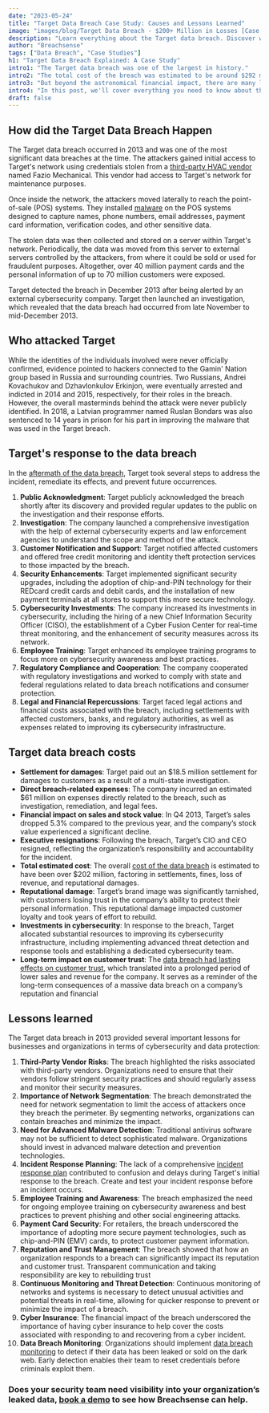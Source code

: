 ```yaml
---
date: "2023-05-24"
title: "Target Data Breach Case Study: Causes and Lessons Learned"
image: "images/blog/Target Data Breach - $200+ Million in Losses [Case Study].png"
description: "Learn everything about the Target data breach. Discover what happened, who was affected, lessons learned and more." 
author: "Breachsense"
tags: ["Data Breach", "Case Studies"]
h1: "Target Data Breach Explained: A Case Study"
intro1: "The Target data breach was one of the largest in history."
intro2: "The total cost of the breach was estimated to be around $292 million."
intro3: "But beyond the astronomical financial impact, there are many lessons we can learn from this breach that are still relevant today."
intro4: "In this post, we'll cover everything you need to know about the Target breach including the important lessons learned."
draft: false
---
```

## How did the Target Data Breach Happen

The Target data breach occurred in 2013 and was one of the most significant data breaches at the time. The attackers gained initial access to Target's network using credentials stolen from a [third-party HVAC vendor](https://www.breachsense.com/blog/third-party-data-breach/) named Fazio Mechanical. This vendor had access to Target's network for maintenance purposes.

Once inside the network, the attackers moved laterally to reach the point-of-sale (POS) systems. They installed [malware](https://www.breachsense.com/blog/malware-incident-response/) on the POS systems designed to capture names, phone numbers, email addresses, payment card information, verification codes, and other sensitive data.

The stolen data was then collected and stored on a server within Target's network. Periodically, the data was moved from this server to external servers controlled by the attackers, from where it could be sold or used for fraudulent purposes. Altogether, over 40 million payment cards and the personal information of up to 70 million customers were exposed.

Target detected the breach in December 2013 after being alerted by an external cybersecurity company. Target then launched an investigation, which revealed that the data breach had occurred from late November to mid-December 2013.

## Who attacked Target

While the identities of the individuals involved were never officially confirmed, evidence pointed to hackers connected to the Gamin' Nation group based in Russia and surrounding countries. Two Russians, Andrei Kovachukov and Dzhavlonkulov Erkinjon, were eventually arrested and indicted in 2014 and 2015, respectively, for their roles in the breach. However, the overall masterminds behind the attack were never publicly identified. In 2018, a Latvian programmer named Ruslan Bondars was also sentenced to 14 years in prison for his part in improving the malware that was used in the Target breach.

## Target's response to the data breach

In the [aftermath of the data breach](https://www.breachsense.com/blog/after-a-breach/), Target took several steps to address the incident, remediate its effects, and prevent future occurrences.

1. **Public Acknowledgment**: Target publicly acknowledged the breach shortly after its discovery and provided regular updates to the public on the investigation and their response efforts.
2. **Investigation**: The company launched a comprehensive investigation with the help of external cybersecurity experts and law enforcement agencies to understand the scope and method of the attack.
3. **Customer Notification and Support**: Target notified affected customers and offered free credit monitoring and identity theft protection services to those impacted by the breach.
4. **Security Enhancements**: Target implemented significant security upgrades, including the adoption of chip-and-PIN technology for their REDcard credit cards and debit cards, and the installation of new payment terminals at all stores to support this more secure technology.
5. **Cybersecurity Investments**: The company increased its investments in cybersecurity, including the hiring of a new Chief Information Security Officer (CISO), the establishment of a Cyber Fusion Center for real-time threat monitoring, and the enhancement of security measures across its network.
6. **Employee Training**: Target enhanced its employee training programs to focus more on cybersecurity awareness and best practices.
7. **Regulatory Compliance and Cooperation**: The company cooperated with regulatory investigations and worked to comply with state and federal regulations related to data breach notifications and consumer protection.
8. **Legal and Financial Repercussions**: Target faced legal actions and financial costs associated with the breach, including settlements with affected customers, banks, and regulatory authorities, as well as expenses related to improving its cybersecurity infrastructure.

## Target data breach costs

- **Settlement for damages**: Target paid out an $18.5 million settlement for damages to customers as a result of a multi-state investigation.
- **Direct breach-related expenses**: The company incurred an estimated $61 million on expenses directly related to the breach, such as investigation, remediation, and legal fees.
- **Financial impact on sales and stock value**: In Q4 2013, Target’s sales dropped 5.3% compared to the previous year, and the company’s stock value experienced a significant decline.
- **Executive resignations**: Following the breach, Target’s CIO and CEO resigned, reflecting the organization’s responsibility and accountability for the incident.
- **Total estimated cost**: The overall [cost of the data breach](https://www.breachsense.com/blog/cost-of-a-data-breach/) is estimated to have been over $202 million, factoring in settlements, fines, loss of revenue, and reputational damages.
- **Reputational damage**: Target’s brand image was significantly tarnished, with customers losing trust in the company’s ability to protect their personal information. This reputational damage impacted customer loyalty and took years of effort to rebuild.
- **Investments in cybersecurity**: In response to the breach, Target allocated substantial resources to improving its cybersecurity infrastructure, including implementing advanced threat detection and response tools and establishing a dedicated cybersecurity team.
- **Long-term impact on customer trust**: The [data breach had lasting effects on customer trust](https://www.breachsense.com/blog/data-breach-trust/), which translated into a prolonged period of lower sales and revenue for the company. It serves as a reminder of the long-term consequences of a massive data breach on a company’s reputation and financial

## Lessons learned

The Target data breach in 2013 provided several important lessons for businesses and organizations in terms of cybersecurity and data protection:

1. **Third-Party Vendor Risks**: The breach highlighted the risks associated with third-party vendors. Organizations need to ensure that their vendors follow stringent security practices and should regularly assess and monitor their security measures.
2. **Importance of Network Segmentation**: The breach demonstrated the need for network segmentation to limit the access of attackers once they breach the perimeter. By segmenting networks, organizations can contain breaches and minimize the impact.
3. **Need for Advanced Malware Detection**: Traditional antivirus software may not be sufficient to detect sophisticated malware. Organizations should invest in advanced malware detection and prevention technologies.
4. **Incident Response Planning**: The lack of a comprehensive [incident response plan](https://www.breachsense.com/blog/data-breach-response/) contributed to confusion and delays during Target's initial response to the breach. Create and test your incident response before an incident occurs.
5.  **Employee Training and Awareness**: The breach emphasized the need for ongoing employee training on cybersecurity awareness and best practices to prevent phishing and other social engineering attacks.
6. **Payment Card Security**: For retailers, the breach underscored the importance of adopting more secure payment technologies, such as chip-and-PIN (EMV) cards, to protect customer payment information.
7. **Reputation and Trust Management**: The breach showed that how an organization responds to a breach can significantly impact its reputation and customer trust. Transparent communication and taking responsibility are key to rebuilding trust
8. **Continuous Monitoring and Threat Detection**: Continuous monitoring of networks and systems is necessary to detect unusual activities and potential threats in real-time, allowing for quicker response to prevent or minimize the impact of a breach.
9. **Cyber Insurance**: The financial impact of the breach underscored the importance of having cyber insurance to help cover the costs associated with responding to and recovering from a cyber incident.
10. **Data Breach Monitoring**: Organizations should implement [data breach monitoring](https://www.breachsense.com/data-breach-monitoring/) to detect if their data has been leaked or sold on the dark web. Early detection enables their team to reset credentials before criminals exploit them.

### Does your security team need visibility into your organization’s leaked data, [book a demo](https://www.breachsense.com/book-demo/) to see how Breachsense can help.
